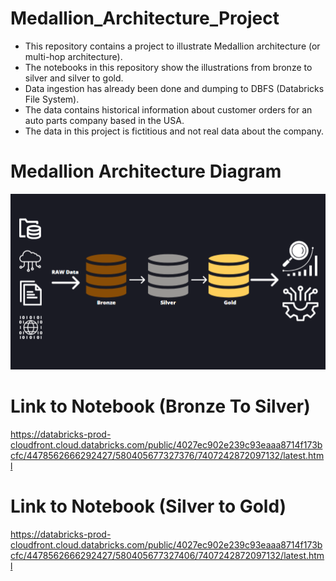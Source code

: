 # Medallion_Architecture_Project

* This repository contains a project to illustrate Medallion architecture (or multi-hop architecture).
* The notebooks in this repository show the illustrations from bronze to silver and silver to gold.
* Data ingestion has already been done and dumping to DBFS (Databricks File System).
* The data contains historical information about customer orders for an auto parts company based in the USA.
* The data in this project is fictitious and not real data about the company.

# Medallion Architecture Diagram
![alt text](https://github.com/DataNaija/Medallion_Architecture_Project/blob/main/MEDArch.png)


# Link to Notebook (Bronze To Silver)
https://databricks-prod-cloudfront.cloud.databricks.com/public/4027ec902e239c93eaaa8714f173bcfc/4478562666292427/580405677327376/7407242872097132/latest.html

# Link to Notebook (Silver to Gold)
https://databricks-prod-cloudfront.cloud.databricks.com/public/4027ec902e239c93eaaa8714f173bcfc/4478562666292427/580405677327406/7407242872097132/latest.html
